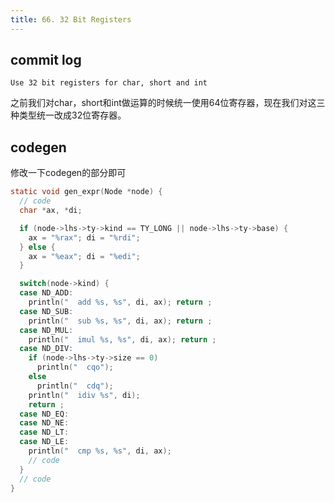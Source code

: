 ```yaml
---
title: 66. 32 Bit Registers
---
```


## commit log

```plaintext
Use 32 bit registers for char, short and int
```

之前我们对char，short和int做运算的时候统一使用64位寄存器，现在我们对这三种类型统一改成32位寄存器。

## codegen

修改一下codegen的部分即可

```c
static void gen_expr(Node *node) {
  // code
  char *ax, *di;

  if (node->lhs->ty->kind == TY_LONG || node->lhs->ty->base) {
    ax = "%rax"; di = "%rdi";
  } else {
    ax = "%eax"; di = "%edi";
  }

  switch(node->kind) {
  case ND_ADD:
    println("  add %s, %s", di, ax); return ;
  case ND_SUB:
    println("  sub %s, %s", di, ax); return ;
  case ND_MUL:
    println("  imul %s, %s", di, ax); return ;
  case ND_DIV:
    if (node->lhs->ty->size == 0)
      println("  cqo");
    else
      println("  cdq");
    println("  idiv %s", di);
    return ;
  case ND_EQ:
  case ND_NE:
  case ND_LT:
  case ND_LE:
    println("  cmp %s, %s", di, ax);
    // code
  }
  // code
}
```
